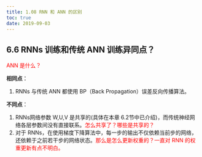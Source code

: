 ```yaml
---
title: 1.08 RNN 和 ANN 的区别
toc: true
date: 2019-09-03
---
```


## 6.6 RNNs 训练和传统 ANN 训练异同点？

<span style="color:red;">ANN 是什么？</span>

**相同点**：

1. RNNs 与传统 ANN 都使用 BP（Back Propagation）误差反向传播算法。

**不同点**：

1. RNNs网络参数 W,U,V 是共享的(具体在本章 6.2节中已介绍)，而传统神经网络各层参数间没有直接联系。<span style="color:red;">怎么共享了？哪些是共享的？</span>
2. 对于 RNNs，在使用梯度下降算法中，每一步的输出不仅依赖当前步的网络，还依赖于之前若干步的网络状态。<span style="color:red;">那么是怎么更新权重的？一直对 RNN 的权重更新有点不明白。</span>
